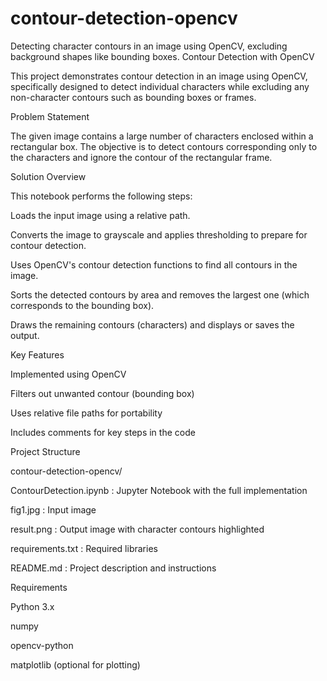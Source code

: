 # contour-detection-opencv
 Detecting character contours in an image using OpenCV, excluding background shapes like bounding boxes.
Contour Detection with OpenCV

This project demonstrates contour detection in an image using OpenCV, specifically designed to detect individual characters while excluding any non-character contours such as bounding boxes or frames.

Problem Statement

The given image contains a large number of characters enclosed within a rectangular box. The objective is to detect contours corresponding only to the characters and ignore the contour of the rectangular frame.

Solution Overview

This notebook performs the following steps:

Loads the input image using a relative path.

Converts the image to grayscale and applies thresholding to prepare for contour detection.

Uses OpenCV's contour detection functions to find all contours in the image.

Sorts the detected contours by area and removes the largest one (which corresponds to the bounding box).

Draws the remaining contours (characters) and displays or saves the output.

Key Features

Implemented using OpenCV

Filters out unwanted contour (bounding box)

Uses relative file paths for portability

Includes comments for key steps in the code

Project Structure

contour-detection-opencv/

ContourDetection.ipynb : Jupyter Notebook with the full implementation

fig1.jpg : Input image

result.png : Output image with character contours highlighted

requirements.txt : Required libraries

README.md : Project description and instructions

Requirements

Python 3.x

numpy

opencv-python

matplotlib (optional for plotting)
